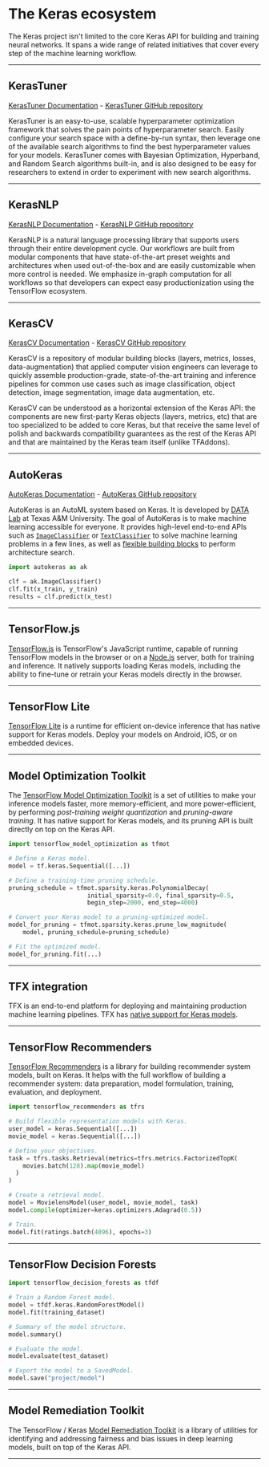 # The Keras ecosystem

The Keras project isn't limited to the core Keras API for building and training neural networks.
It spans a wide range of related initiatives that cover every step of the machine learning workflow.

---

## KerasTuner

[KerasTuner Documentation](/keras_tuner/) - [KerasTuner GitHub repository](https://github.com/keras-team/keras-tuner)

KerasTuner is an easy-to-use, scalable hyperparameter optimization framework that solves the pain points of hyperparameter search. Easily configure your search space with a define-by-run syntax, then leverage one of the available search algorithms to find the best hyperparameter values for your models. KerasTuner comes with Bayesian Optimization, Hyperband, and Random Search algorithms built-in, and is also designed to be easy for researchers to extend in order to experiment with new search algorithms.

---

## KerasNLP

[KerasNLP Documentation](/keras_nlp/) - [KerasNLP GitHub repository](https://github.com/keras-team/keras-nlp)

KerasNLP is a natural language processing library that supports users through
their entire development cycle. Our workflows are built from modular components 
that have state-of-the-art preset weights and architectures when used 
out-of-the-box and are easily customizable when more control is needed. We 
emphasize in-graph computation for all workflows so that developers can expect 
easy productionization using the TensorFlow ecosystem.

---

## KerasCV

[KerasCV Documentation](/keras_cv/) - [KerasCV GitHub repository](https://github.com/keras-team/keras-cv)

KerasCV is a repository of modular building blocks (layers, metrics, losses, data-augmentation) that applied computer vision engineers can leverage to quickly assemble production-grade, state-of-the-art training and inference pipelines for common use cases such as image classification, object detection, image segmentation, image data augmentation, etc.

KerasCV can be understood as a horizontal extension of the Keras API: the components are new first-party Keras objects (layers, metrics, etc) that are too specialized to be added to core Keras, but that receive the same level of polish and backwards compatibility guarantees as the rest of the Keras API and that are maintained by the Keras team itself (unlike TFAddons).

---

## AutoKeras

[AutoKeras Documentation](https://autokeras.com/) - [AutoKeras GitHub repository](https://github.com/keras-team/autokeras)

AutoKeras is an AutoML system based on Keras. It is developed by [DATA Lab](http://faculty.cs.tamu.edu/xiahu/index.html) at Texas A&M University.
The goal of AutoKeras is to make machine learning accessible for everyone. It provides high-level end-to-end APIs
such as [`ImageClassifier`](https://autokeras.com/tutorial/image_classification/) or
[`TextClassifier`](https://autokeras.com/tutorial/text_classification/) to solve machine learning problems in a few lines,
as well as [flexible building blocks](https://autokeras.com/tutorial/customized/) to perform architecture search.

```python
import autokeras as ak

clf = ak.ImageClassifier()
clf.fit(x_train, y_train)
results = clf.predict(x_test)
```

---

## TensorFlow.js

[TensorFlow.js](https://www.tensorflow.org/js) is TensorFlow's JavaScript runtime, capable of running TensorFlow models in the browser or on a [Node.js](https://nodejs.org/en/) server,
both for training and inference. It natively supports loading Keras models, including the ability to fine-tune or retrain your Keras models directly in the browser.


---

## TensorFlow Lite

[TensorFlow Lite](https://www.tensorflow.org/lite) is a runtime for efficient on-device inference that has native support for Keras models.
Deploy your models on Android, iOS, or on embedded devices.


---

## Model Optimization Toolkit

The [TensorFlow Model Optimization Toolkit](https://www.tensorflow.org/model_optimization) is a set of utilities to make your inference models faster, more memory-efficient,
and more power-efficient, by performing *post-training weight quantization* and *pruning-aware training*.
It has native support for Keras models, and its pruning API is built directly on top on the Keras API.

```python
import tensorflow_model_optimization as tfmot

# Define a Keras model.
model = tf.keras.Sequential([...])

# Define a training-time pruning schedule.
pruning_schedule = tfmot.sparsity.keras.PolynomialDecay(
                      initial_sparsity=0.0, final_sparsity=0.5,
                      begin_step=2000, end_step=4000)

# Convert your Keras model to a pruning-optimized model.
model_for_pruning = tfmot.sparsity.keras.prune_low_magnitude(
    model, pruning_schedule=pruning_schedule)

# Fit the optimized model.
model_for_pruning.fit(...)
```

---

## TFX integration

TFX is an end-to-end platform for deploying and maintaining production machine learning pipelines.
TFX has [native support for Keras models](https://www.tensorflow.org/tfx/guide/keras).

---

## TensorFlow Recommenders

[TensorFlow Recommenders](https://www.tensorflow.org/recommenders) is a library for building recommender system models, built on Keras.
It helps with the full workflow of building a recommender system: data preparation, model formulation, training, evaluation, and deployment.

```python
import tensorflow_recommenders as tfrs

# Build flexible representation models with Keras.
user_model = keras.Sequential([...])
movie_model = keras.Sequential([...])

# Define your objectives.
task = tfrs.tasks.Retrieval(metrics=tfrs.metrics.FactorizedTopK(
    movies.batch(128).map(movie_model)
  )
)

# Create a retrieval model.
model = MovielensModel(user_model, movie_model, task)
model.compile(optimizer=keras.optimizers.Adagrad(0.5))

# Train.
model.fit(ratings.batch(4096), epochs=3)
```

---

## TensorFlow Decision Forests

```python
import tensorflow_decision_forests as tfdf

# Train a Random Forest model.
model = tfdf.keras.RandomForestModel()
model.fit(training_dataset)

# Summary of the model structure.
model.summary()

# Evaluate the model.
model.evaluate(test_dataset)

# Export the model to a SavedModel.
model.save("project/model")
```

---

## Model Remediation Toolkit

The TensorFlow / Keras [Model Remediation Toolkit](https://www.tensorflow.org/responsible_ai/model_remediation)
is a library of utilities for identifying and addressing fairness and bias issues in deep learning models,
built on top of the Keras API.

---
